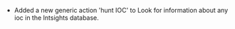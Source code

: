 * Added a new generic action 'hunt IOC' to Look for information about any ioc in the Intsights database.